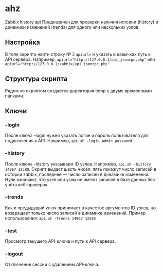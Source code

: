 # ahz
Zabbix history api
Предназачен для проверки наличия истории (history) и динамики изменений (trends) для одного или нескольких узлов.
## Настройка
В теле скрипта найти строку № 3 `apiurl=` и указать в кавычках путь к API сервера. Например, `apiurl="http://127.0.0.1/api_jsonrpc.php"` или `apiurl="http://127.0.0.1/zabbix/api_jsonrpc.php"`
## Структура скрипта
Рядом со скриптом создаётся директория temp с двумя временными папками.
## Ключи
### -login
После ключа -login нужно указать логин и пароль пользователя для подключения к API. Например, `api.sh -login admin password`
### -history
После ключа -history указываем ID узлов. Например, `api.sh -history 14967 12580`. Скрипт выдаст шесть чисел: пять покажут число записей в истории zabbix, последнее — число записей в динамике изменений. Нули означают, что узел или узлы не имеют записей в базе данных без учёта веб-проверок.
### -trends
Как и предыдущий ключ принимает в качестве аргументов ID узлов, но возвращает только число записей в динамике изменений. Пример использования: `api.sh -trends 14967 12580`
### -test
Просмотр текущего API-ключа и пути к API сервера.
### -logout
Отключение сессии с удалением API-ключа.
